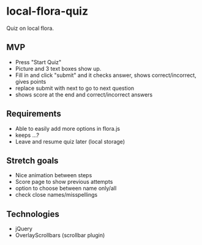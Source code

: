 # local-flora-quiz

Quiz on local flora.

## MVP

- Press "Start Quiz"
- Picture and 3 text boxes show up.
- Fill in and click "submit" and it checks answer, shows correct/incorrect, gives points
- replace submit with next to go to next question
- shows score at the end and correct/incorrect answers

## Requirements

- Able to easily add more options in flora.js
- keeps ...?
- Leave and resume quiz later (local storage)

## Stretch goals

- Nice animation between steps
- Score page to show previous attempts
- option to choose between name only/all
- check close names/misspellings

## Technologies

- jQuery
- OverlayScrollbars (scrollbar plugin)